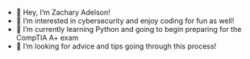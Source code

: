 - 👋 Hey, I’m Zachary Adelson!
- 👀 I’m interested in cybersecurity and enjoy coding for fun as well!
- 🌱 I’m currently learning Python and going to begin preparing for the CompTIA A+ exam
- 💞️ I’m looking for advice and tips going through this process!
